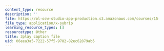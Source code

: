```yaml
---
content_type: resource
description: ''
file: https://ol-ocw-studio-app-production.s3.amazonaws.com/courses/15-031j-energy-decisions-markets-and-policies-spring-2012/06eea3a5722257f5978282ec62879ab5_6nhKL-AuvY4.vtt
file_type: application/x-subrip
learning_resource_types: []
resourcetype: Other
title: 3play caption file
uid: 06eea3a5-7222-57f5-9782-82ec62879ab5
---
```

